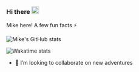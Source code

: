 
### Hi there <img src="https://raw.githubusercontent.com/MartinHeinz/MartinHeinz/master/wave.gif" width="20px">

Mike here! A few fun facts ⚡

![Mike's GitHub stats](https://github-readme-stats.vercel.app/api?username=123MwanjeMike&count_private=true&show_icons=true)

![Wakatime stats](https://github-readme-stats.vercel.app/api/wakatime?username=123MwanjeMike&v=2&layout=compact)

- 👯 I’m looking to collaborate on new adventures

<!--
**123MwanjeMike/123MwanjeMike** is a ✨ _special_ ✨ repository because its `README.md` (this file) appears on your GitHub profile.

Here are some ideas to get you started:

- 🔭 I’m currently working on ...
- 🌱 I’m currently learning ...
- 👯 I’m looking to collaborate on ...
- 🤔 I’m looking for help with ...
- 💬 Ask me about ...
- 📫 How to reach me: ...
- 😄 Pronouns: ...
- ⚡ Fun fact: ...
-->
